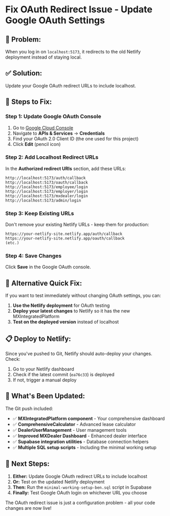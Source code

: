 # Fix OAuth Redirect Issue - Update Google OAuth Settings

## 🚨 **Problem:** 
When you log in on `localhost:5173`, it redirects to the old Netlify deployment instead of staying local.

## ✅ **Solution:** 
Update your Google OAuth redirect URLs to include localhost.

## 🔧 **Steps to Fix:**

### **Step 1: Update Google OAuth Console**
1. Go to [Google Cloud Console](https://console.cloud.google.com/)
2. Navigate to **APIs & Services** → **Credentials**
3. Find your OAuth 2.0 Client ID (the one used for this project)
4. Click **Edit** (pencil icon)

### **Step 2: Add Localhost Redirect URLs**
In the **Authorized redirect URIs** section, add these URLs:

```
http://localhost:5173/auth/callback
http://localhost:5173/oauth/callback
http://localhost:5173/employee/login
http://localhost:5173/employer/login
http://localhost:5173/mxdealer/login
http://localhost:5173/admin/login
```

### **Step 3: Keep Existing URLs**
Don't remove your existing Netlify URLs - keep them for production:
```
https://your-netlify-site.netlify.app/auth/callback
https://your-netlify-site.netlify.app/oauth/callback
(etc.)
```

### **Step 4: Save Changes**
Click **Save** in the Google OAuth console.

## 🚀 **Alternative Quick Fix:**

If you want to test immediately without changing OAuth settings, you can:

1. **Use the Netlify deployment** for OAuth testing
2. **Deploy your latest changes** to Netlify so it has the new MXIntegratedPlatform
3. **Test on the deployed version** instead of localhost

## 📋 **Deploy to Netlify:**

Since you've pushed to Git, Netlify should auto-deploy your changes. Check:
1. Go to your Netlify dashboard
2. Check if the latest commit (`ea76c33`) is deployed
3. If not, trigger a manual deploy

## 🎯 **What's Been Updated:**

The Git push included:
- ✅ **MXIntegratedPlatform component** - Your comprehensive dashboard
- ✅ **ComprehensiveCalculator** - Advanced lease calculator
- ✅ **DealerUserManagement** - User management tools
- ✅ **Improved MXDealer Dashboard** - Enhanced dealer interface
- ✅ **Supabase integration utilities** - Database connection helpers
- ✅ **Multiple SQL setup scripts** - Including the minimal working setup

## 🔄 **Next Steps:**

1. **Either:** Update Google OAuth redirect URLs to include localhost
2. **Or:** Test on the updated Netlify deployment
3. **Then:** Run the `minimal-working-setup-ben.sql` script in Supabase
4. **Finally:** Test Google OAuth login on whichever URL you choose

The OAuth redirect issue is just a configuration problem - all your code changes are now live!
